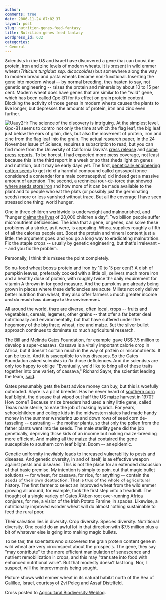 ```yaml
---
author:
comments: true
date: 2006-11-24 07:02:37
layout: post
slug: nutrition-genes-feed-fantasy
title: Nutrition genes feed fantasy
wordpress_id: 632
categories:
- General
---
```


Scientists in the US and Israel have discovered a gene that can boost the protein, iron and zinc levels of modern wheats. It is present in wild emmer wheat (_Triticum turgidum ssp. dicoccoides_) but somewhere along the way to modern bread and pasta wheats became non-functional. Inserting the gene into modern wheat -- by normal breeding, they hasten to say, not genetic engineering -- raises the protein and minerals by about 10 to 15 per cent. Modern wheat does have genes that are similar to the "wild" gene, which has been called Gpc-B1 for its effect on grain protein content. Blocking the activity of those genes in modern wheats causes the plants to live longer, but depresses the amounts of protein, iron and zinc even further.

![Uauy2Hr](http://agro.biodiver.se/wp-content/uploads/2006/11/uauy2HR.jpg) The science of the discovery is intriguing. At the simplest level, Gpc-B1 seems to control not only the time at which the flag leaf, the big leaf just below the ears of grain, dies, but also the movement of protein, iron and zinc from the flag leaf into the grain. The actual [research paper](http://www.sciencemag.org/cgi/content/summary/314/5803/1213i), in the 24 November issue of Science, requires a subscription to read, but you can find more from the University of California Davis's [press release](http://www.eurekalert.org/pub_releases/2006-11/uoc--wgm111706.php) and [some](http://www.voanews.com/english/2006-11-23-voa43.cfm) [press](http://www.bloomberg.com/apps/news?pid=20601202&sid=aHxK4xAMaUMc&refer=healthcare) [reports](http://www.nzherald.co.nz/section/story.cfm?c_id=5&ObjectID=10412288).
To be honest, I had expected more press coverage, not least because this is the third report in a week or so that sheds light on genes and nutrition, but it may be early days yet. The first, [genetically engineering cotton seeds](http://www.eurekalert.org/pub_releases/2006-11/tau--gct111506.php) to get rid of a harmful compound called gossypol (once considered a contender for a male contraceptive) did indeed get a massive amount of attention. The second, a technical tour-de-force that showed [where seeds store iron](http://www.eurekalert.org/pub_releases/2006-11/dc-dsc103106.php) and how more of it can be made available to the plant and to people who eat the plats (or possibly just the germinating seeds) more or less vanished without trace. But all the coverage I have seen stressed one thing: world hunger.

One in three children worldwide is underweight and malnourished, and "hunger [claims the lives](http://www.sciencemag.org/cgi/content/summary/314/5803/1252) of 20,000 children a day". Two billion people suffer micronutrient deficiencies. The idea that a gene, or genes, can solve these problems at a stroke, as it were, is appealing. Wheat supplies  roughly a fifth of all the calories people eat. Boost the protein and mineral content just a little, the argument goes, and you go a long way to eradicating malnutrition. Fix the staple crops -- usually by genetic engineering, but that's irrelevant -- and you fix the problem.

Personally, I think this misses the point completely.

So nu-food wheat boosts protein and iron by 10 to 15 per cent? A dish of pumpkin leaves, preferably cooked with a little oil, delivers much more iron and a healthy dose of protein, with roughly twice the daily requirement for vitamin A thrown in for good measure. And the pumpkins are already being grown in places where these deficiencies are acute. Millets not only deliver better nutrition than wheat, they also offer farmers a much greater income and do much less damage to the environment.

All around the world, there are diverse, often local, crops -- fruits and vegetables, cereals, legumes, other grains -- that offer a far better deal nutritionally and environmentally, but that have suffered under the hegemony of the big three; wheat, rice and maize. But the silver bullet approach continues to dominate so much agricultural research.

The Bill and Melinda Gates Foundation, for example, gave US$ 7.5 million to develop a super-cassava. Cassava is a vitally important calorie crop in Africa, but it doesn't contain much in the way of protein or micronutrients. It can be toxic. And it is susceptible to virus diseases. So the Gates Foundation asked scientists to fix those deficiences. And the scientists are only too happy to oblige. "Eventually, we'd like to bring all of these traits together into one variety of cassava," Richard Sayre, the scientist leading the team, [said](http://researchnews.osu.edu/archive/cassgrnt.htm).

Gates presumably gets the best advice money can buy, but this is woefully outmoded. Sayre is a plant breeder. Has he never heard of [southern corn leaf blight](http://www.sciencemag.org/cgi/content/abstract/171/3976/1113), the disease that wiped out half the US maize harvest in 1970? How come? Because maize breeders had used a nifty little gene, called Texas male sterile, to ease the job of making hybrids. For years, schoolchildren and college kids in the midwestern states had made handy money in the summer wandering up and down rows of seed corn de-tasseling -- castrating -- the mother plants, so that only the pollen from the father plants went into the seeds. The male sterility gene did the job genetically, depriving those kids of an income but making maize-breeding more efficient. And making all the maize that contained the gene susceptible to southern corn leaf blight. Boom -- an epidemic.

Genetic uniformity inevitably leads to increased vulnerability to pests and diseases. And genetic diversity, in and of itself, is an effective weapon against pests and diseases. This is not the place for an extended discussion of that basic premise. My intention is simply to point out that magic bullet solutions -- for wheat, for cassava, for rice, for anything -- contain the seeds of their own destruction. That is true of the whole of agricultural history. The first farmer to select an improved wheat from the wild emmer growing all around, for example, took the first step onto a treadmill.  The thought of a single variety of Gates Ã¼ber-root over-running Africa conjures, for me, a vision of the Irish Potato Famine, in spades. Likewise, a nutritionally improved wonder wheat will do almost nothing sustainable to feed the rural poor.

Their salvation lies in diversity. Crop diversity. Species diversity. Nutritional diversity. One could do an awful lot in that direction with $7.5 million plus a bit of whatever else is going into making magic bullets.

To be fair, the scientists who discovered the grain protein content gene in wild wheat are very circumspect about the prospects. The gene, they say "may contribute" to the more efficient manipulation of senescence and nutrient remobilization in crops, and this may "translate into food with enhanced nutritional value". But that modesty doesn't last long. Nor, I suspect, will the improvements being sought.

Picture shows wild emmer wheat in its natural habitat north of the Sea of Galillee, Israel, courtesy of Zvi Peleg and Assaf Distelfeld.

Cross posted to [Agricultural Biodiversity Weblog](http://agro.biodiver.se/2006/11/nutrition-genes-feed-fantasy/).

